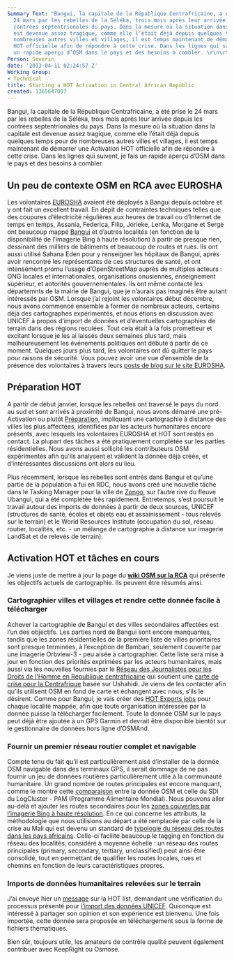 ```yaml
---
Summary Text: "Bangui, la capitale de la République Centrafricaine, a été prise le
  24 mars par les rebelles de la Séléka, trois mois après leur arrivée depuis les
  contrées septentrionales du pays. Dans la mesure où la situation dans la capitale
  est devenue assez tragique, comme elle l’était déjà depuis quelques temps pour de
  nombreuses autres villes et villages, il est temps maintenant de démarrer une Activation
  HOT officielle afin de répondre à cette crise. Dans les lignes qui suivent, je fais
  un rapide aperçu d’OSM dans le pays et des besoins à combler. \r\n\r\n"
Person: Severin
date: '2013-04-11 02:24:57 Z'
Working Group:
- Technical
title: Starting a HOT Activation in Central African Republic
created: 1365647097
---
```

Bangui, la capitale de la République Centrafricaine, a été prise le 24 mars par les rebelles de la Séléka, trois mois après leur arrivée depuis les contrées septentrionales du pays. Dans la mesure où la situation dans la capitale est devenue assez tragique, comme elle l’était déjà depuis quelques temps pour de nombreuses autres villes et villages, il est temps maintenant de démarrer une Activation HOT officielle afin de répondre à cette crise. Dans les lignes qui suivent, je fais un rapide aperçu d’OSM dans le pays et des besoins à combler. 
 

<h2>Un peu de contexte OSM en RCA avec EUROSHA</h2>
Les volontaires <a href="http://hot.openstreetmap.org/projects/eurosha_0">EUROSHA</a> avaient été déployés à Bangui depuis octobre et y ont fait un excellent travail. En dépit de contraintes techniques telles que des coupures d’électricité régulières aux heures de travail ou d’Internet de temps en temps, Assania, Federica, Filip, Jorieke, Lenka, Morgane et Serge ont beaucoup mappé <a href="http://tasks.hotosm.org/job/72">Bangui</a> et d’autres localités (en fonction de la disponibilité de l’imagerie Bing à haute résolution) à partir de presque rien, dessinant des milliers de bâtiments et beaucoup de routes et rues. Ils ont aussi utilisé Sahana Eden pour y renseigner les hôpitaux de Bangui, après avoir rencontré les représentants de ces structures de santé, et ont intensément promu l’usage d’OpenStreetMap auprès de multiples acteurs : ONG locales et internationales, organisations onusiennes, enseignement supérieur, et aotorités gouvernementales. Ils ont même contacté les départemnts de la mairie de Bangui, que je n’aurais pas imaginés être autant intéressés par OSM. Lorsque j’ai rejoint les volontaires début décembre, nous avons commencé ensemble à former de nombreux acteurs, certains déjà des cartographes expérimentés, et nous étions en discussion avec UNICEF à propos d’import de données et d’éventuelles cartographies de terrain dans des régions reculées. Tout cela était à la fois prometteur et excitant lorsque je les ai laissés deux semaines plus tard, mais malheureusement les événements politiques ont débuté à partir de ce moment. Quelques jours plus tard, les volontaires ont dû quitter le pays pour raisons de sécurité. Vous pouvez avoir une vue d’ensemble de la présence des volontaires à travers leurs <a href="http://eurosha-volunteers-blog.org/category/in-the-field/central-african-republic/"> posts de blog sur le site EUROSHA</a>. 

<h2>Préparation HOT </h2>

A partir de début janvier, lorsque les rebelles ont traversé le pays du nord au sud et sont arrivés à proximité de Bangui, nous avons démarré une pré-Activation ou plutôt <a href="http://lists.openstreetmap.org/pipermail/hot/2013-January/002552.html"> Préparation</a>, impliquant une cartographie à distance des villes les plus affectées, identifiées par les acteurs humanitares encore présents, avec lesquels les volontaires EUROSHA et HOT sont restés en contact. La plupart des tâches a été pratiquement complétée sur les parties résidentielles. Nous avons aussi sollicité les contributeurs OSM expérimentés afin qu’ils analysent et valident la donnée déjà créée, et d’intéressantes discussions ont alors eu lieu. 

Plus récemment, lorsque les rebelles sont entrés dans Bangui et qu’une partie de la population a fui en RDC, nous avons créé une nouvelle tâche dans le Tasking Manager pour la ville de <a href="http://tasks.hotosm.org/job/218">Zongo</a>, sur l’autre rive du fleuve Ubangui, qui a été complétée très rapidement.
Entretemps, s’est poursuit le travail autour des imports de données à partir de deux sources, UNICEF (structures de santé, écoles et objets eau et assainissement - tous relevés sur le terrain) et le World Resources Institute (occupation du sol, réseau routier, localités, etc. - un mélange de cartographie à distance sur imagerie LandSat et de relevés de terrain). 

<h2> Activation HOT et tâches en cours</h2>

Je viens juste de mettre à jour la page du <b><a href="http://wiki.openstreetmap.org/wiki/FR:WikiProject_Central_African_Republic"> wiki OSM sur la RCA</a></b> qui présente les objectifs actuels de cartographie. Ils peuvent être résumés ainsi.

<h3>Cartographier villes et villages et rendre cette donnée facile à télécharger</h3>
Achever la cartographie de Bangui et des villes secondaires affectées est l’un des objectifs. Les parties nord de Bangui sont encore manquantes, tandis que les zones résidentielles de la première liste de villes prioritaires sont presque terminées, à l’exception de Bambari, seulement couverte par une imagerie Orbview-3 - peu aisée à cartographier. Cette liste sera mise à jour en fonction des priorités exprimées par les acteurs humanitaires, mais aussi via les nouvelles fournies par le <a href="http://reseaudesjournalistesrca.wordpress.com/">Réseau des Journalistes pour les Droits de l'Homme en République centrafricaine</a> qui soutient une <a href="https://www.cartehumanitaire-rca.org/">carte de crise pour la Centrafrique</a> basée sur Ushahidi. Je viens de les contacter afin qu’ils utilisent OSM en fond de carte et échangent avec nous, s’ils le désirent.
Comme pour Bangui, je vais créer des <a href="http://hot-export.geofabrik.de/jobs/2452">HOT Exports jobs</a> pour chaque localité mappée, afin que toute organisation intéressée par la donnée puisse la télécharger facilement. Toute la donnée OSM sur le pays peut déjà être ajoutée à un GPS Garmin et devrait  être disponible bientôt sur le gestionnaire de données hors ligne d’OSMAnd.

<h3>Fournir un premier réseau routier complet et navigable</h3>

Compte tenu du fait qu’il est particulièrement aisé d’installer de la donnée OSM navigable dans des terminaux GPS, il serait dommage de ne pas fournir un jeu de données routières particulièrement utile à la communauté humanitaire. Un grand nombre de routes principales est encore manquant, comme le montre cette <a href="https://docs.google.com/file/d/0B_C6dUAEbjPibWNRek4ySEhNTmM/edit?usp=sharing">comparaison</a> entre la donnée OSM et celle du SDI du LogCluster - PAM (Programme Alimentaire Mondial).
Nous pouvons aller au-delà et ajouter les routes secondaires pour les <a href="http://ant.dev.openstreetmap.org/bingimageanalyzer/?lat=5.151075845906945&lon=17.818738899975507&zoom=7"> zones couvertes par l’imagerie Bing à haute résolution</a>.
En ce qui concerne les attributs, la méthodologie que nous utilisions au départ a été remplacée par celle de la crise au Mali qui est devenu un standard de <a href="http://wiki.openstreetmap.org/wiki/FR:Highway_Tag_Africa">typologie du réseau des routes dans les pays africains</a>. Celle-ci facilite beaucoup le tagging en fonction du réseau des localités, considéré à moyenne échelle : un réseau des routes principales (primary, secondary, tertiary, unclassified) peut ainsi être consolidé, tout en permettant de qualifier les routes locales, rues et chemins en fonction de leurs caractéristiques propres.


<h3>Imports de données humanitaires relevées sur le terrain</h3>
J’ai envoyé hier un <a href="http://lists.openstreetmap.org/pipermail/hot/2013-April/003056.html">message</a> sur la HOT list, demandant une vérification du processus présenté pour <a href="http://wiki.openstreetmap.org/wiki/CAR_Imports"> l’import des données UNICEF</a>. Quiconque est intéressé à partager son opinion et son expérience est bienvenu. Une fois importée, cette donnée sera proposée en téléchargement sous la forme de fichiers thématiques.

Bien sûr, toujours utile, les amateurs de contrôle qualité peuvent également contribuer avec KeepRight ou Osmose.
